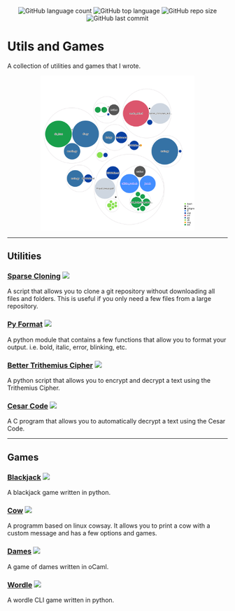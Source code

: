 <p align="center">
<img src="https://img.shields.io/github/languages/count/comejv/utils-and-games" alt="GitHub language count">
<img src ="https://img.shields.io/github/languages/top/comejv/utils-and-games" alt="GitHub top language">
<img src="https://img.shields.io/github/repo-size/comejv/utils-and-games" alt="GitHub repo size">
<img src ="https://img.shields.io/github/last-commit/comejv/utils-and-games" alt="GitHub last commit">
</p>

# Utils and Games
A collection of utilities and games that I wrote.

<p align="center" href="https://raw.githubusercontent.com/comejv/utils-and-games/main/diagram.svg">
<kbd>
<img src="./diagram.svg" alt="A diagram of this repository" width="70%">
</kbd>
</p>

***

## Utilities
### [Sparse Cloning](git-sparse-clone) ![](https://img.shields.io/badge/-shell-green)
A script that allows you to clone a git repository without downloading all files and folders. This is useful if you only need a few files from a large repository.

### [Py Format](py-format) ![](https://img.shields.io/badge/-python-blue)
A python module that contains a few functions that allow you to format your output.
i.e. bold, italic, error, blinking, etc.

### [Better Trithemius Cipher](better-trithemius-cipher) ![](https://img.shields.io/badge/-python-blue)
A python script that allows you to encrypt and decrypt a text using the Trithemius Cipher.

### [Cesar Code](cesar-code) ![](https://img.shields.io/badge/-C-red)
A C program that allows you to automatically decrypt a text using the Cesar Code.

***

## Games
### [Blackjack](blackjack) ![](https://img.shields.io/badge/-python-blue)
A blackjack game written in python.

### [Cow](cow) ![](https://img.shields.io/badge/-C-red)
A programm based on linux cowsay. It allows you to print a cow with a custom message and has a few options and games.

### [Dames](dames) ![](https://img.shields.io/badge/-oCaml-orange)
A game of dames written in oCaml.

### [Wordle](wordle) ![](https://img.shields.io/badge/-python-blue)
A wordle CLI game written in python.